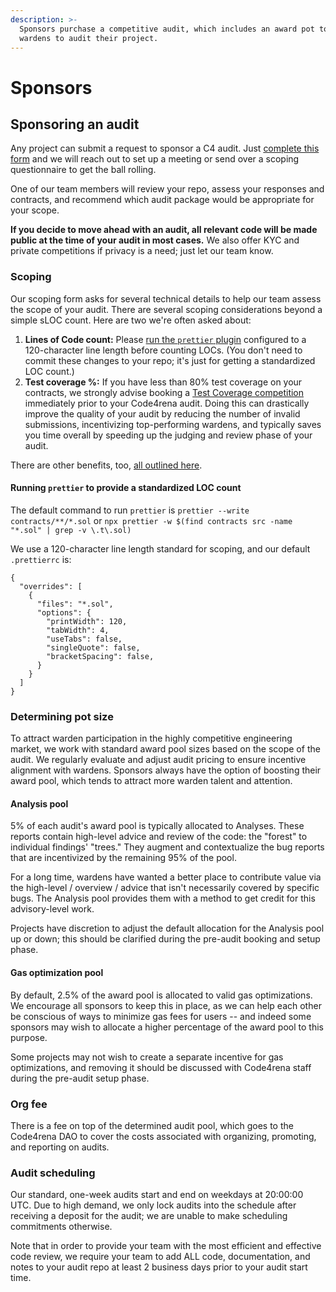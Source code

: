 ```yaml
---
description: >-
  Sponsors purchase a competitive audit, which includes an award pot to incentivize
  wardens to audit their project.
---
```


# Sponsors

## Sponsoring an audit

Any project can submit a request to sponsor a C4 audit. Just [complete this form](https://code4rena.typeform.com/i-want-an-audit) and we will reach out to set up a meeting or send over a scoping questionnaire to get the ball rolling.

One of our team members will review your repo, assess your responses and contracts, and recommend which audit package would be appropriate for your scope. 

**If you decide to move ahead with an audit, all relevant code will be made public at the time of your audit in most cases.** We also offer KYC and private competitions if privacy is a need; just let our team know.  

### Scoping

Our scoping form asks for several technical details to help our team assess the scope of your audit. There are several scoping considerations beyond a simple sLOC count. Here are two we're often asked about: 

1. **Lines of Code count:** Please [run the `prettier` plugin](https://github.com/prettier-solidity/prettier-plugin-solidity) configured to a 120-character line length before counting LOCs. (You don't need to commit these changes to your repo; it's just for getting a standardized LOC count.) 
2. **Test coverage %:** If you have less than 80% test coverage on your contracts, we strongly advise booking a [Test Coverage competition](https://code4rena.com/test-coverage) immediately prior to your Code4rena audit. Doing this can drastically improve the quality of your audit by reducing the number of invalid submissions, incentivizing top-performing wardens, and typically saves you time overall by speeding up the judging and review phase of your audit.


There are other benefits, too, [all outlined here](https://medium.com/code4rena/new-to-code4rena-test-coverage-c548645404f9). 

#### Running `prettier` to provide a standardized LOC count

The default command to run `prettier` is `prettier --write contracts/**/*.sol` or `npx prettier -w $(find contracts src -name "*.sol" | grep -v \.t\.sol)`

We use a 120-character line length standard for scoping, and our default `.prettierrc` is: 

```
{
  "overrides": [
    {
      "files": "*.sol",
      "options": {
        "printWidth": 120,
        "tabWidth": 4,
        "useTabs": false,
        "singleQuote": false,
        "bracketSpacing": false,
      }
    }
  ]
}
```

### Determining pot size

To attract warden participation in the highly competitive engineering market, we work with standard award pool sizes based on the scope of the audit. We regularly evaluate and adjust audit pricing to ensure incentive alignment with wardens. Sponsors always have the option of boosting their award pool, which tends to attract more warden talent and attention.

#### Analysis pool

5% of each audit's award pool is typically allocated to Analyses. These reports contain high-level advice and review of the code: the "forest" to individual findings' "trees." They augment and contextualize the bug reports that are incentivized by the remaining 95% of the pool. 

For a long time, wardens have wanted a better place to contribute value via the high-level / overview / advice that isn't necessarily covered by specific bugs. The Analysis pool provides them with a method to get credit for this advisory-level work. 

Projects have discretion to adjust the default allocation for the Analysis pool up or down; this should be clarified during the pre-audit booking and setup phase.

#### Gas optimization pool

By default, 2.5% of the award pool is allocated to valid gas optimizations. We encourage all sponsors to keep this in place, as we can help each other be conscious of ways to minimize gas fees for users -- and indeed some sponsors may wish to allocate a higher percentage of the award pool to this purpose. 

Some projects may not wish to create a separate incentive for gas optimizations, and removing it should be discussed with Code4rena staff during the pre-audit setup phase. 

### Org fee

There is a fee on top of the determined audit pool, which goes to the Code4rena DAO to cover the costs associated with organizing, promoting, and reporting on audits.

### Audit scheduling

Our standard, one-week audits start and end on weekdays at 20:00:00 UTC. Due to high demand, we only lock audits into the schedule after receiving a deposit for the audit; we are unable to make scheduling commitments otherwise.

Note that in order to provide your team with the most efficient and effective code review, we require your team to add ALL code, documentation, and notes to your audit repo at least 2 business days prior to your audit start time. 
